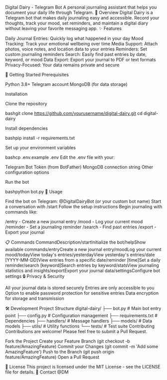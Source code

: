 Digital Dairy - Telegram Bot
A personal journaling assistant that helps you document your daily life through Telegram.
📝 Overview
Digital Dairy is a Telegram bot that makes daily journaling easy and accessible. Record your thoughts, track your mood, set reminders, and maintain a digital diary without leaving your favorite messaging app.
✨ Features

Daily Journal Entries: Quickly log what happened in your day
Mood Tracking: Track your emotional wellbeing over time
Media Support: Attach photos, voice notes, and location data to your entries
Reminders: Set custom journaling reminders
Search: Easily find past entries by date, keyword, or mood
Data Export: Export your journal to PDF or text formats
Privacy-Focused: Your data remains private and secure

🚀 Getting Started
Prerequisites

Python 3.8+
Telegram account
MongoDB (for data storage)

Installation

Clone the repository

bashgit clone https://github.com/yourusername/digital-dairy.git
cd digital-dairy

Install dependencies

bashpip install -r requirements.txt

Set up your environment variables

bashcp .env.example .env
Edit the .env file with your:

Telegram Bot Token (from BotFather)
MongoDB connection string
Other configuration options


Run the bot

bashpython bot.py
💬 Usage

Find the bot on Telegram: @DigitalDairyBot (or your custom bot name)
Start a conversation with /start
Follow the setup instructions
Begin journaling with commands like:

/entry - Create a new journal entry
/mood - Log your current mood
/reminder - Set a journaling reminder
/search - Find past entries
/export - Export your journal



📋 Commands
CommandDescription/startInitialize the bot/helpShow available commands/entryCreate a new journal entry/moodLog your current mood/todayView today's entries/yesterdayView yesterday's entries/date [YYYY-MM-DD]View entries from a specific date/reminder [time]Set a daily reminder/search [keyword]Search entries by keyword/statsView journaling statistics and insights/exportExport your journal data/settingsConfigure bot settings
🔒 Privacy & Security

All your journal data is stored securely
Entries are only accessible to you
Option to enable password protection for sensitive entries
Data encryption for storage and transmission

🛠️ Development
Project Structure
digital-dairy/
├── bot.py                # Main bot entry point 
├── config.py             # Configuration management 
├── requirements.txt      # Dependencies
├── handlers/             # Message handlers
├── models/               # Data models
├── utils/                # Utility functions
└── tests/                # Test suite
Contributing
Contributions are welcome! Please feel free to submit a Pull Request.

Fork the Project
Create your Feature Branch (git checkout -b feature/AmazingFeature)
Commit your Changes (git commit -m 'Add some AmazingFeature')
Push to the Branch (git push origin feature/AmazingFeature)
Open a Pull Request

📄 License
This project is licensed under the MIT License - see the LICENSE file for details.
👥 Contact
@DM

